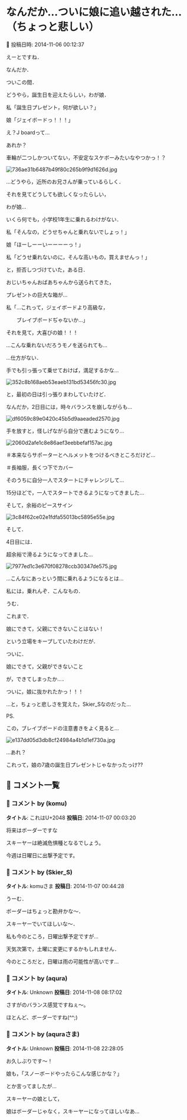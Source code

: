 # なんだか…ついに娘に追い越された…（ちょっと悲しい）

📅 投稿日時: 2014-11-06 00:12:37

えーとですね．





なんだか．


ついこの間．


どうやら，誕生日を迎えたらしい，わが娘．





私「誕生日プレゼント，何が欲しい？」





娘「ジェイボードっ！！！」





え？J boardって…


あれか？


車輪が二つしかついてない，不安定なスケボーみたいなやつかっ！？




![736ae31b6487b49f80c265b9f9d1626d.jpg](images/736ae31b6487b49f80c265b9f9d1626d.jpg)




…どうやら，近所のお兄さんが乗っているらしく．


それを見てどうしても欲しくなったらしい，


わが娘…


いくら何でも，小学校1年生に乗れるわけがない．





私「そんなの，どうせちゃんと乗れないでしょっ！」





娘「ほーしーーいーーーーっ！」





私「どうせ乗れないのに，そんな高いもの，買えませんっ！」





と，拒否しつづけていた，ある日．


おじいちゃんおばあちゃんから送られてきた，


プレゼントの巨大な箱が…





私「…これって，ジェイボードより高級な，


　　ブレイブボードぢゃないか…」





それを見て，大喜びの娘！！！





…こんな乗れないだろうモノを送られても…


…仕方がない．


手でも引っ張って乗せておけば，満足するかな…




![352c8b168aeb53eaeb131bd53456fc30.jpg](images/352c8b168aeb53eaeb131bd53456fc30.jpg)




と，最初の日は引っ張りまわしていたけど．





なんだか，2日目には，時々バランスを崩しながらも…




![df6059c89e0420c45b5d9aaeaded2570.jpg](images/df6059c89e0420c45b5d9aaeaded2570.jpg)




手を放すと，怪しげながら自分で進むようになり…




![2060d2afe1c8e86aef3eebbefaf157ac.jpg](images/2060d2afe1c8e86aef3eebbefaf157ac.jpg)




＃本来ならサポーターとヘルメットをつけるべきところだけど…


＃長袖服，長くつ下でカバー





そのうちに自分一人でスタートにチャレンジして…





15分ほどで，一人でスタートできるようになってきました…





そして，余裕のピースサイン




![3c84f62ce02e1fdfa55013bc5895e55e.jpg](images/3c84f62ce02e1fdfa55013bc5895e55e.jpg)










そして．


4日目には．


超余裕で滑るようになってきました…










![7977ed1c3e670f08278ccb30347de575.jpg](images/7977ed1c3e670f08278ccb30347de575.jpg)







…こんなにあっという間に乗れるようになるとは…


私には，乗れんぞ．こんなもの．





うむ．


これまで．


娘にできて，父親にできないことはない！


という立場をキープしていたわけだが．


ついに．


娘にできて，父親ができないこと


が，できてしまったか…．


ついに，娘に抜かれたかっ！！！





…と，ちょっと悲しさを覚えた，Skier_Sなのだった…





PS.


この，ブレイブボードの注意書きをよく見ると…




![e137dd05d3db8cf24984a4b1d1ef730a.jpg](images/e137dd05d3db8cf24984a4b1d1ef730a.jpg)




…あれ？


これって，娘の7歳の誕生日プレゼントじゃなかったっけ??

## 💬 コメント一覧

### 💬 コメント by (komu)
**タイトル**: これはU+2048
**投稿日**: 2014-11-07 00:03:20

将来はボーダーですな



スキーヤーは絶滅危惧種となるでしょう。

今週は日曜日に出撃予定です。

### 💬 コメント by (Skier_S)
**タイトル**: komuさま
**投稿日**: 2014-11-07 00:44:28

うーむ．

ボーダーはちょっと勘弁かな～．

スキーヤーでいてほしいな～．



私も今のところ，日曜出撃予定ですが…

天気次第で，土曜に変更にするかもしれません．

今のところだと，日曜は雨の可能性が高いです…

### 💬 コメント by (aqura)
**タイトル**: Unknown
**投稿日**: 2014-11-08 08:17:02

さすがのバランス感覚ですねぇ～。

ほとんど、ボーダーですね(^^;)

### 💬 コメント by (aquraさま)
**タイトル**: Unknown
**投稿日**: 2014-11-08 22:28:05

お久しぶりです～！



娘も，「スノーボードやったらこんな感じかな？」

とか言ってましたが…

スキーヤーの娘として，

娘はボーダーじゃなく，スキーヤーになってほしいなあ…

